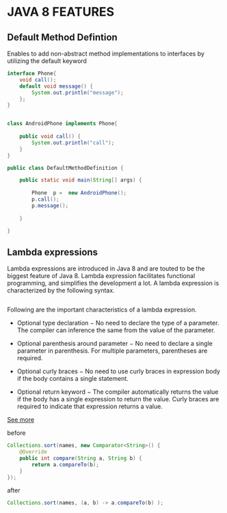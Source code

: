 # JAVA 8 FEATURES

## Default Method Defintion

Enables  to add non-abstract method implementations to interfaces by utilizing the default keyword

```JAVA
interface Phone{
	void call();
	default void message() {
		System.out.println("message");
	};
}


class AndroidPhone implements Phone{
	
	public void call() {
		System.out.println("call");
	}
}

public class DefaultMethodDefinition {

	public static void main(String[] args) {
	 
		Phone  p =  new AndroidPhone();
		p.call();
		p.message();
		 
	}

}


```


## Lambda expressions

Lambda expressions are introduced in Java 8 and are touted to be the biggest feature of Java 8. Lambda expression facilitates functional programming, and simplifies the development a lot.
A lambda expression is characterized by the following syntax.
```parameter -> expression body
```

Following are the important characteristics of a lambda expression.

  - Optional type declaration − No need to declare the type of a parameter. The compiler can inference the same from the value of the parameter.

  - Optional parenthesis around parameter − No need to declare a single parameter in parenthesis. For multiple parameters, parentheses are required.

  - Optional curly braces − No need to use curly braces in expression body if the body contains a single statement.

 - Optional return keyword − The compiler automatically returns the value if the body has a single expression to return the value. Curly braces are required to indicate that expression returns a value.

[See more](https://www.tutorialspoint.com/java8/java8_lambda_expressions.htm)

before
```JAVA
Collections.sort(names, new Comparator<String>() {
    @Override
    public int compare(String a, String b) {
        return a.compareTo(b);
    }
});
```

after
```JAVA
Collections.sort(names, (a, b) -> a.compareTo(b) );

```
